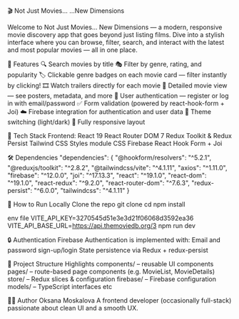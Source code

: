 🎬 Not Just Movies...   ...New Dimensions

Welcome to Not Just Movies... New Dimensions — a modern, responsive movie discovery app that goes beyond just listing films. Dive into a stylish interface where you can browse, filter, search, and interact with the latest and most popular movies — all in one place.


🚀 Features
🔍 Search movies by title
🎭 Filter by genre, rating, and popularity
🏷️ Clickable genre badges on each movie card — filter instantly by clicking!
🎞️ Watch trailers directly for each movie
📄 Detailed movie view — see posters, metadata, and more
🔐 User authentication — register or log in with email/password
✅ Form validation (powered by react-hook-form + Joi)
☁️ Firebase integration for authentication and user data
🌙 Theme switching (light/dark)
📱 Fully responsive layout


🔧 Tech Stack
Frontend:
React 19
React Router DOM 7
Redux Toolkit & Redux Persist
Tailwind CSS
Styles module CSS
Firebase
React Hook Form + Joi

🛠 Dependencies
"dependencies": {
"@hookform/resolvers": "^5.2.1",
"@reduxjs/toolkit": "^2.8.2",
"@tailwindcss/vite": "^4.1.11",
"axios": "^1.11.0",
"firebase": "^12.0.0",
"joi": "^17.13.3",
"react": "^19.1.0",
"react-dom": "^19.1.0",
"react-redux": "^9.2.0",
"react-router-dom": "^7.6.3",
"redux-persist": "^6.0.0",
"tailwindcss": "^4.1.11"
}

🧪 How to Run Locally
Clone the repo
git clone 
cd
npm install

env file
VITE_API_KEY=3270545d51e3e3d21f06068d3592ea36
VITE_API_BASE_URL=https://api.themoviedb.org/3
npm run dev

🔒 Authentication
Firebase Authentication is implemented with:
Email and password sign-up/login
State persistence via Redux + redux-persist

📂 Project Structure Highlights
components/ – reusable UI components
pages/ – route-based page components (e.g. MovieList, MovieDetails)
store/ – Redux slices & configuration
firebase/ – Firebase configuration
models/ – TypeScript interfaces
etc

🧑‍💻 Author
Oksana Moskalova
A frontend developer (occasionally full-stack) passionate about clean UI and a smooth UX.
